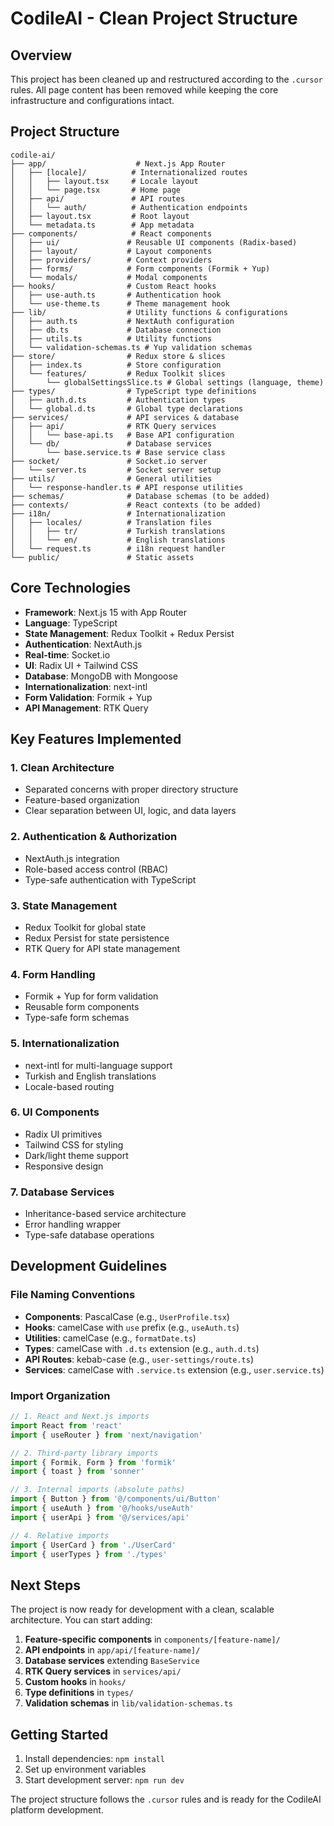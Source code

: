# CodileAI - Clean Project Structure
   
## Overview
This project has been cleaned up and restructured according to the `.cursor` rules. All page content has been removed while keeping the core infrastructure and configurations intact.

## Project Structure

```
codile-ai/
├── app/                    # Next.js App Router
│   ├── [locale]/          # Internationalized routes
│   │   ├── layout.tsx     # Locale layout
│   │   └── page.tsx       # Home page
│   ├── api/               # API routes
│   │   └── auth/          # Authentication endpoints
│   ├── layout.tsx         # Root layout
│   └── metadata.ts        # App metadata
├── components/            # React components
│   ├── ui/               # Reusable UI components (Radix-based)
│   ├── layout/           # Layout components
│   ├── providers/        # Context providers
│   ├── forms/            # Form components (Formik + Yup)
│   └── modals/           # Modal components
├── hooks/                # Custom React hooks
│   ├── use-auth.ts       # Authentication hook
│   └── use-theme.ts      # Theme management hook
├── lib/                  # Utility functions & configurations
│   ├── auth.ts           # NextAuth configuration
│   ├── db.ts             # Database connection
│   ├── utils.ts          # Utility functions
│   └── validation-schemas.ts # Yup validation schemas
├── store/                # Redux store & slices
│   ├── index.ts          # Store configuration
│   └── features/         # Redux Toolkit slices
│       └── globalSettingsSlice.ts # Global settings (language, theme)
├── types/                # TypeScript type definitions
│   ├── auth.d.ts         # Authentication types
│   └── global.d.ts       # Global type declarations
├── services/             # API services & database
│   ├── api/              # RTK Query services
│   │   └── base-api.ts   # Base API configuration
│   └── db/               # Database services
│       └── base.service.ts # Base service class
├── socket/               # Socket.io server
│   └── server.ts         # Socket server setup
├── utils/                # General utilities
│   └── response-handler.ts # API response utilities
├── schemas/              # Database schemas (to be added)
├── contexts/             # React contexts (to be added)
├── i18n/                 # Internationalization
│   ├── locales/          # Translation files
│   │   ├── tr/           # Turkish translations
│   │   └── en/           # English translations
│   └── request.ts        # i18n request handler
└── public/               # Static assets
```

## Core Technologies
- **Framework**: Next.js 15 with App Router
- **Language**: TypeScript
- **State Management**: Redux Toolkit + Redux Persist
- **Authentication**: NextAuth.js
- **Real-time**: Socket.io
- **UI**: Radix UI + Tailwind CSS
- **Database**: MongoDB with Mongoose
- **Internationalization**: next-intl
- **Form Validation**: Formik + Yup
- **API Management**: RTK Query

## Key Features Implemented

### 1. Clean Architecture
- Separated concerns with proper directory structure
- Feature-based organization
- Clear separation between UI, logic, and data layers

### 2. Authentication & Authorization
- NextAuth.js integration
- Role-based access control (RBAC)
- Type-safe authentication with TypeScript

### 3. State Management
- Redux Toolkit for global state
- Redux Persist for state persistence
- RTK Query for API state management

### 4. Form Handling
- Formik + Yup for form validation
- Reusable form components
- Type-safe form schemas

### 5. Internationalization
- next-intl for multi-language support
- Turkish and English translations
- Locale-based routing

### 6. UI Components
- Radix UI primitives
- Tailwind CSS for styling
- Dark/light theme support
- Responsive design

### 7. Database Services
- Inheritance-based service architecture
- Error handling wrapper
- Type-safe database operations

## Development Guidelines

### File Naming Conventions
- **Components**: PascalCase (e.g., `UserProfile.tsx`)
- **Hooks**: camelCase with `use` prefix (e.g., `useAuth.ts`)
- **Utilities**: camelCase (e.g., `formatDate.ts`)
- **Types**: camelCase with `.d.ts` extension (e.g., `auth.d.ts`)
- **API Routes**: kebab-case (e.g., `user-settings/route.ts`)
- **Services**: camelCase with `.service.ts` extension (e.g., `user.service.ts`)

### Import Organization
```typescript
// 1. React and Next.js imports
import React from 'react'
import { useRouter } from 'next/navigation'

// 2. Third-party library imports
import { Formik, Form } from 'formik'
import { toast } from 'sonner'

// 3. Internal imports (absolute paths)
import { Button } from '@/components/ui/Button'
import { useAuth } from '@/hooks/useAuth'
import { userApi } from '@/services/api'

// 4. Relative imports
import { UserCard } from './UserCard'
import { userTypes } from './types'
```

## Next Steps

The project is now ready for development with a clean, scalable architecture. You can start adding:

1. **Feature-specific components** in `components/[feature-name]/`
2. **API endpoints** in `app/api/[feature-name]/`
3. **Database services** extending `BaseService`
4. **RTK Query services** in `services/api/`
5. **Custom hooks** in `hooks/`
6. **Type definitions** in `types/`
7. **Validation schemas** in `lib/validation-schemas.ts`

## Getting Started

1. Install dependencies: `npm install`
2. Set up environment variables
3. Start development server: `npm run dev`

The project structure follows the `.cursor` rules and is ready for the CodileAI platform development. 
